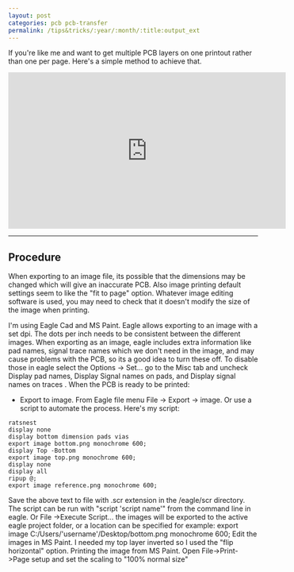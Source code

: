 ```yaml
---
layout: post
categories: pcb pcb-transfer
permalink: /tips&tricks/:year/:month/:title:output_ext
---
```



If you're like me and want to get multiple PCB layers on one printout rather than one per page. Here's a simple method to achieve that.

<iframe width="560" height="315" src="https://www.youtube.com/embed/U1sPeEALW9o" frameborder="0" allow="autoplay; encrypted-media" allowfullscreen></iframe>

---
## Procedure
When exporting to an image file, its possible that the dimensions may be changed which will give an inaccurate PCB. Also image printing default settings seem to like the "fit to page" option. Whatever image editing software is used, you may need to check that it doesn't modify the size of the image when printing.

I'm using Eagle Cad and MS Paint. Eagle allows exporting to an image with a set dpi. The dots per inch needs to be consistent between the different images. When exporting as an image, eagle includes extra information like pad names, signal trace names which we don't need in the image, and may cause problems with the PCB, so its a good idea to turn these off. To disable those in eagle select the Options -> Set... go to the Misc tab and uncheck Display pad names, Display Signal names on pads, and Display signal names on traces . When the PCB is ready to be printed:

- Export to image. From Eagle file menu File -> Export -> image. Or use a script to automate the process. Here's my   script:

```
ratsnest
display none
display bottom dimension pads vias
export image bottom.png monochrome 600;
display Top -Bottom
export image top.png monochrome 600;
display none
display all
ripup @;
export image reference.png monochrome 600;
```

 Save the above text to file with .scr extension in the /eagle/scr directory. The script can be run with "script 'script name'" from the command line in eagle. Or File ->Execute Script... the images will be exported to the active eagle project folder, or a location can be specified for example:
 export image C:/Users/'username'/Desktop/bottom.png monochrome 600;
 Edit the images in MS Paint. I needed my top layer inverted so I used the "flip horizontal" option.
 Printing the image from MS Paint. Open File->Print->Page setup and set the scaling to "100% normal size"
